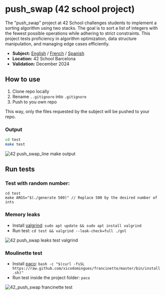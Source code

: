 # push_swap (42 school project)

The "push_swap" project at 42 School challenges students to implement a sorting algorithm using two stacks. The goal is to sort a list of integers with the fewest possible operations while adhering to strict constraints. This project tests proficiency in algorithm optimization, data structure manipulation, and managing edge cases efficiently.

- **Subject:** [English](./subject/en.subject.pdf) / [French](./subject/fr.subject.pdf) / [Spanish](./subject/es.subject.pdf)
- **Location:** 42 School Barcelona
- **Validation:** December 2024

## How to use

1. Clone repo locally
2. Rename `..gitignore` into `.gitignore`
3. Push to you own repo

This way, only the files requested by the subject will be pushed to your repo.

### Output
```bash
cd test
make test
```

![42 push_swap_line make output](./test/screenshot/output.png)

## Run tests

### Test with random number:
```
cd test
make ARGS="$(./generate 500)" // Replace 500 by the desired number of ints
```

### Memory leaks
- Install [valgrind](https://valgrind.org/): `sudo apt update && sudo apt install valgrind`
- Run test: `cd test && valgrind --leak-check=full ./gnl`

![42 push_swap leaks test valgrind](./test/screenshot/valgrind.png)

### Moulinette test
- Install [paco](https://github.com/xicodomingues/francinette): `bash -c "$(curl -fsSL https://raw.github.com/xicodomingues/francinette/master/bin/install.sh)"`
- Run test inside the project folder: `paco`

![42_push_swap francinette test](./test/screenshot/paco.png)
